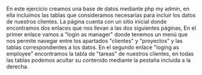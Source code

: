 En este ejercicio creamos una base de datos mediante php my admin, en ella incluimos las tablas que consideramos necesarias para incluir los datos de nuestros clientes.
La página cuenta con un sitio inicial donde encontramos dos enlaces que nos llevan a las dos siguientes páginas, En el primer enlace vamos a "login as manager" donde tenemos un menú que nos permite navegar entre los apartados "clientes" y "proyectos" y las tablas correspondientes a los datos.
En el segundo enlace "loging as employee" encontramos la tabla de "tareas" de nuestros clientes, en todas las  tablas podemos acultar su contenido mediante la pestaña incluida a la derecha.